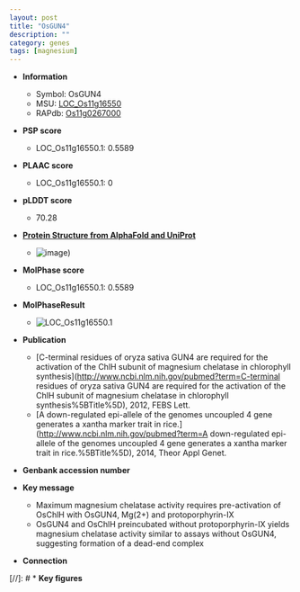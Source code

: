 ```yaml
---
layout: post
title: "OsGUN4"
description: ""
category: genes
tags: [magnesium]
---
```


* **Information**  
    + Symbol: OsGUN4  
    + MSU: [LOC_Os11g16550](http://rice.plantbiology.msu.edu/cgi-bin/ORF_infopage.cgi?orf=LOC_Os11g16550)  
    + RAPdb: [Os11g0267000](http://rapdb.dna.affrc.go.jp/viewer/gbrowse_details/irgsp1?name=Os11g0267000)  

* **PSP score**  
    + LOC_Os11g16550.1: 0.5589 

* **PLAAC score**  
    + LOC_Os11g16550.1: 0 

* **pLDDT score**
    + 70.28

* **[Protein Structure from AlphaFold and UniProt](https://www.uniprot.org/uniprotkb/Q53M04/entry#structure)**
    + ![image](https://ricepsp.github.io/images/Q5/AF-Q53M04-F1.png))

* **MolPhase score**
    + LOC_Os11g16550.1: 0.5589

* **MolPhaseResult**
    + ![LOC_Os11g16550.1](https://ricepsp.github.io/pictures/LOC_Os11g/LOC_Os11g16550.1.png)

* **Publication**  
    + [C-terminal residues of oryza sativa GUN4 are required for the activation of the ChlH subunit of magnesium chelatase in chlorophyll synthesis](http://www.ncbi.nlm.nih.gov/pubmed?term=C-terminal residues of oryza sativa GUN4 are required for the activation of the ChlH subunit of magnesium chelatase in chlorophyll synthesis%5BTitle%5D), 2012, FEBS Lett.
    + [A down-regulated epi-allele of the genomes uncoupled 4 gene generates a xantha marker trait in rice.](http://www.ncbi.nlm.nih.gov/pubmed?term=A down-regulated epi-allele of the genomes uncoupled 4 gene generates a xantha marker trait in rice.%5BTitle%5D), 2014, Theor Appl Genet.

* **Genbank accession number**  

* **Key message**  
    + Maximum magnesium chelatase activity requires pre-activation of OsChlH with OsGUN4, Mg(2+) and protoporphyrin-IX
    + OsGUN4 and OsChlH preincubated without protoporphyrin-IX yields magnesium chelatase activity similar to assays without OsGUN4, suggesting formation of a dead-end complex

* **Connection**  

[//]: # * **Key figures**  


